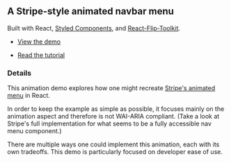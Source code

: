 ## A Stripe-style animated navbar menu

Built with React, [Styled Components](https://www.styled-components.com/), and [React-Flip-Toolkit](https://github.com/aholachek/react-flip-toolkit).

- [View the demo](http://aholachek.github.io/react-stripe-menu)

- [Read the tutorial](https://css-tricks.com/building-a-complex-ui-animation-in-react-simply/)

### Details

This animation demo explores how one might recreate [Stripe's animated menu](https://stripe.com/) in React.

In order to keep the example as simple as possible, it focuses mainly on the animation aspect and therefore is not WAI-ARIA compliant. (Take a look at Stripe's full implementation for what seems to be a fully accessible nav menu component.)

There are multiple ways one could implement this animation, each with its own tradeoffs. This demo is particularly focused on developer ease of use.
